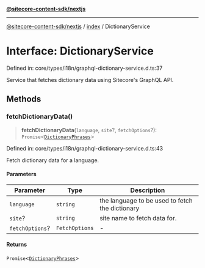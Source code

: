 [**@sitecore-content-sdk/nextjs**](../../README.md)

***

[@sitecore-content-sdk/nextjs](../../README.md) / [index](../README.md) / DictionaryService

# Interface: DictionaryService

Defined in: core/types/i18n/graphql-dictionary-service.d.ts:37

Service that fetches dictionary data using Sitecore's GraphQL API.

## Methods

### fetchDictionaryData()

> **fetchDictionaryData**(`language`, `site`?, `fetchOptions`?): `Promise`\<[`DictionaryPhrases`](DictionaryPhrases.md)\>

Defined in: core/types/i18n/graphql-dictionary-service.d.ts:43

Fetch dictionary data for a language.

#### Parameters

| Parameter | Type | Description |
| ------ | ------ | ------ |
| `language` | `string` | the language to be used to fetch the dictionary |
| `site`? | `string` | site name to fetch data for. |
| `fetchOptions`? | `FetchOptions` | - |

#### Returns

`Promise`\<[`DictionaryPhrases`](DictionaryPhrases.md)\>
